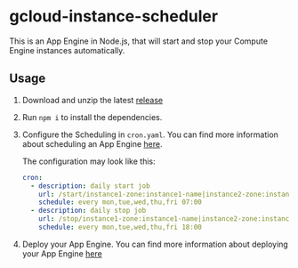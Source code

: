 # gcloud-instance-scheduler

This is an App Engine in Node.js, that will start and stop your Compute Engine instances automatically.

## Usage

1. Download and unzip the latest [release](https://github.com/123erfasst/gcloud-instance-scheduler/releases)

2. Run `npm i` to install the dependencies.

3. Configure the Scheduling in `cron.yaml`. You can find more information about scheduling an App Engine [here](https://cloud.google.com/appengine/docs/flexible/nodejs/scheduling-jobs-with-cron-yaml).

    The configuration may look like this:
    ```yaml
    cron:
      - description: daily start job
        url: /start/instance1-zone:instance1-name|instance2-zone:instance2-name
        schedule: every mon,tue,wed,thu,fri 07:00
      - description: daily stop job
        url: /stop/instance1-zone:instance1-name|instance2-zone:instance2-name
        schedule: every mon,tue,wed,thu,fri 18:00
    ```

4. Deploy your App Engine. You can find more information about deploying your App Engine [here](https://cloud.google.com/appengine/docs/flexible/nodejs/quickstart)